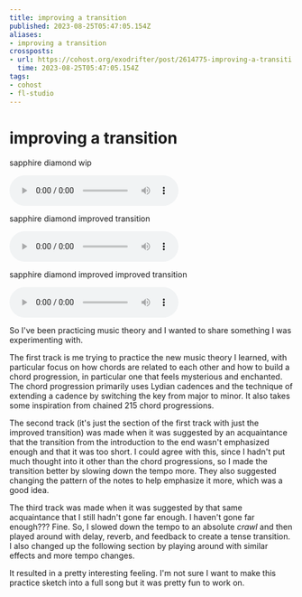 ```yaml
---
title: improving a transition
published: 2023-08-25T05:47:05.154Z
aliases:
- improving a transition
crossposts:
- url: https://cohost.org/exodrifter/post/2614775-improving-a-transiti
  time: 2023-08-25T05:47:05.154Z
tags:
- cohost
- fl-studio
---
```


# improving a transition

sapphire diamond wip

<audio controls="">
	<source src="20230825054705-sapphire-diamond_wip.mp3" type="audio/mpeg">
</audio>

sapphire diamond improved transition

<audio controls="">
	<source src="20230825054705-sapphire-diamond-improved-transition.mp3" type="audio/mpeg">
</audio>

sapphire diamond improved improved transition

<audio controls="">
	<source src="20230825054705-sapphire-diamond-improved-improved-transition.mp3" type="audio/mpeg">
</audio>

So I've been practicing music theory and I wanted to share something I was experimenting with.

The first track is me trying to practice the new music theory I learned, with particular focus on how chords are related to each other and how to build a chord progression, in particular one that feels mysterious and enchanted. The chord progression primarily uses Lydian cadences and the technique of extending a cadence by switching the key from major to minor. It also takes some inspiration from chained 215 chord progressions.

The second track (it's just the section of the first track with just the improved transition) was made when it was suggested by an acquaintance that the transition from the introduction to the end wasn't emphasized enough and that it was too short. I could agree with this, since I hadn't put much thought into it other than the chord progressions, so I made the transition better by slowing down the tempo more. They also suggested changing the pattern of the notes to help emphasize it more, which was a good idea.

The third track was made when it was suggested by that same acquaintance that I still hadn't gone far enough. I haven't gone far enough??? Fine. So, I slowed down the tempo to an absolute _crawl_ and then played around with delay, reverb, and feedback to create a tense transition. I also changed up the following section by playing around with similar effects and more tempo changes.

It resulted in a pretty interesting feeling. I'm not sure I want to make this practice sketch into a full song but it was pretty fun to work on.
